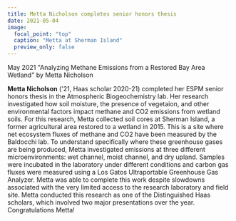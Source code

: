 ```yaml
---
title: Metta Nicholson completes senior honors thesis
date: 2021-05-04
image:
  focal_point: "top"
  caption: "Metta at Sherman Island"
  preview_only: false  
---
```


May 2021 "Analyzing Methane Emissions from a Restored Bay Area Wetland" by Metta Nicholson
<!--more-->

**Metta Nicholson** ('21, Haas scholar 2020-21) completed her ESPM senior honors thesis in the Atmospheric Biogeochemistry lab. Her research investigated how soil moisture, the presence of vegetaion, and other environmental factors impact methane and CO2 emissions from wetland soils.  For this research, Metta collected soil cores at Sherman Island, a former agricultural area restored to a wetland in 2015. This is a site where net ecosystem fluxes of methane and CO2 have been measured by the Baldocchi lab. To understand specifically where these greenhouse gases are being produced, Metta investigated emissions at three different microenvironments:  wet channel, moist channel, and dry upland. Samples were incubated in the laboratory under different conditions and carbon gas fluxes were measured using a Los Gatos Ultraportable Greenhouse Gas Analyzer. Metta was able to complete this work despite slowdowns associated with the very limited access to the research laboratory and field site.  Metta conducted this research as one of the Distinguished Haas scholars, which involved two major presentations over the year. Congratulations Metta!   

